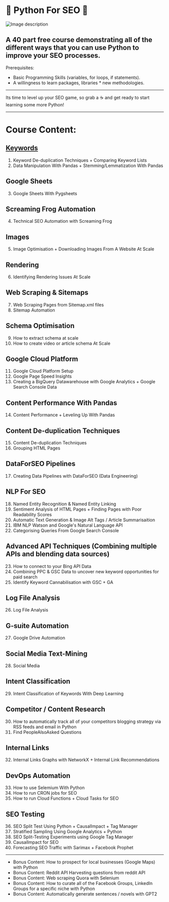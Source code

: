 # 🐍 Python For SEO 🐍

![Image description](https://understandingdata.com/wp-content/uploads/2020/05/Copy-of-Make-Data-Work-For-You.png)


A 40 part free course demonstrating all of the different ways that you can use Python to improve your SEO processes.
----

Prerequisites:
- Basic Programming Skills (variables, for loops, if statements).
- A willingness to learn packages, libraries * new methodologies.

----

Its time to level up your SEO game, so grab a ☕ and get ready to start learning some more Python!

----

# Course Content:

## [Keywords](https://github.com/jamesaphoenix/Python_For_SEO/tree/master/1_Keywords)

1. Keyword De-duplication Techniques + Comparing Keyword Lists
2. Data Manipulation With Pandas + Stemming/Lemmatization With Pandas 

## Google Sheets

3. Google Sheets With Pygsheets

## Screaming Frog Automation

4. Technical SEO Automation with Screaming Frog

## Images

5. Image Optimisation + Downloading Images From A Website At Scale

## Rendering

6. Identifying Rendering Issues At Scale

## Web Scraping & Sitemaps

7. Web Scraping Pages from Sitemap.xml files
8. Sitemap Automation

## Schema Optimisation

9. How to extract schema at scale
10. How to create video or article schema At Scale

## Google Cloud Platform

11. Google Cloud Platform Setup
12. Google Page Speed Insights
13. Creating a BigQuery Datawarehouse with Google Analytics + Google Search Console Data

## Content Performance With Pandas

14. Content Performance + Leveling Up With Pandas

## Content De-duplication Techniques

15. Content De-duplication Techniques
16. Grouping HTML Pages

## DataForSEO Pipelines

17. Creating Data Pipelines with DataForSEO (Data Engineering)

## NLP For SEO

18. Named Entity Recognition & Named Entity Linking
19. Sentiment Analysis of HTML Pages + Finding Pages with Poor Readability Scores
20. Automatic Text Generation & Image Alt Tags / Article Summarisaition
21. IBM NLP Watson and Google's Natural Language API
22. Categorising Queries From Google Search Console

## Advanced API Techniques (Combining multiple APIs and blending data sources)

23. How to connect to your Bing API Data
24. Combining PPC & GSC Data to uncover new keyword opportunities for paid search
25. Identify Keyword Cannabilisation with GSC + GA

## Log File Analysis

26. Log File Analysis

## G-suite Automation

27. Google Drive Automation 

## Social Media Text-Mining

28. Social Media

## Intent Classification

29. Intent Classification of Keywords With Deep Learning

## Competitor / Content Research

30. How to automatically track all of your competitors blogging strategy via RSS feeds and email in Python
31. Find PeopleAlsoAsked Questions

## Internal Links

32. Internal Links Graphs with NetworkX + Internal Link Recommendations

## DevOps Automation

33. How to use Selemium With Python
34. How to run CRON jobs for SEO
35. How to run Cloud Functions + Cloud Tasks for SEO


## SEO Testing

36. SEO Split Test Using Python + CausalImpact + Tag Manager
37. Stratified Sampling Using Google Analytics + Python
38. SEO Split-Testing Experiments using Google Tag Manager
39. CausalImpact for SEO
40. Forecasting SEO Traffic with Sarimax + Facebook Prophet

----

- Bonus Content: How to prospect for local businesses (Google Maps) with Python
- Bonus Content: Reddit API Harvesting questions from reddit API
- Bonus Content: Web scraping Quora with Selenium
- Bonus Content: How to curate all of the Facebook Groups, LinkedIn Groups for a specific niche with Python
- Bonus Content: Automatically generate sentences / novels with GPT2
